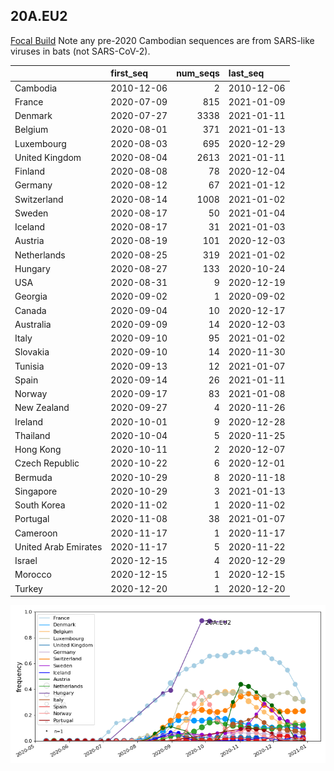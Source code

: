 

## 20A.EU2
[Focal Build](https://nextstrain.org/groups/neherlab/ncov/20A.EU2?f_region=Europe)
Note any pre-2020 Cambodian sequences are from SARS-like viruses in bats (not SARS-CoV-2).

|                      | first_seq   |   num_seqs | last_seq   |
|:---------------------|:------------|-----------:|:-----------|
| Cambodia             | 2010-12-06  |          2 | 2010-12-06 |
| France               | 2020-07-09  |        815 | 2021-01-09 |
| Denmark              | 2020-07-27  |       3338 | 2021-01-11 |
| Belgium              | 2020-08-01  |        371 | 2021-01-13 |
| Luxembourg           | 2020-08-03  |        695 | 2020-12-29 |
| United Kingdom       | 2020-08-04  |       2613 | 2021-01-11 |
| Finland              | 2020-08-08  |         78 | 2020-12-04 |
| Germany              | 2020-08-12  |         67 | 2021-01-12 |
| Switzerland          | 2020-08-14  |       1008 | 2021-01-02 |
| Sweden               | 2020-08-17  |         50 | 2021-01-04 |
| Iceland              | 2020-08-17  |         31 | 2021-01-03 |
| Austria              | 2020-08-19  |        101 | 2020-12-03 |
| Netherlands          | 2020-08-25  |        319 | 2021-01-02 |
| Hungary              | 2020-08-27  |        133 | 2020-10-24 |
| USA                  | 2020-08-31  |          9 | 2020-12-19 |
| Georgia              | 2020-09-02  |          1 | 2020-09-02 |
| Canada               | 2020-09-04  |         10 | 2020-12-17 |
| Australia            | 2020-09-09  |         14 | 2020-12-03 |
| Italy                | 2020-09-10  |         95 | 2021-01-02 |
| Slovakia             | 2020-09-10  |         14 | 2020-11-30 |
| Tunisia              | 2020-09-13  |         12 | 2021-01-07 |
| Spain                | 2020-09-14  |         26 | 2021-01-11 |
| Norway               | 2020-09-17  |         83 | 2021-01-08 |
| New Zealand          | 2020-09-27  |          4 | 2020-11-26 |
| Ireland              | 2020-10-01  |          9 | 2020-12-28 |
| Thailand             | 2020-10-04  |          5 | 2020-11-25 |
| Hong Kong            | 2020-10-11  |          2 | 2020-12-07 |
| Czech Republic       | 2020-10-22  |          6 | 2020-12-01 |
| Bermuda              | 2020-10-29  |          8 | 2020-11-18 |
| Singapore            | 2020-10-29  |          3 | 2021-01-13 |
| South Korea          | 2020-11-02  |          1 | 2020-11-02 |
| Portugal             | 2020-11-08  |         38 | 2021-01-07 |
| Cameroon             | 2020-11-17  |          1 | 2020-11-17 |
| United Arab Emirates | 2020-11-17  |          5 | 2020-11-22 |
| Israel               | 2020-12-15  |          4 | 2020-12-29 |
| Morocco              | 2020-12-15  |          1 | 2020-12-15 |
| Turkey               | 2020-12-20  |          1 | 2020-12-20 |

![Overall trends 20A.EU2](/overall_trends_figures/overall_trends_20A.EU2.png)